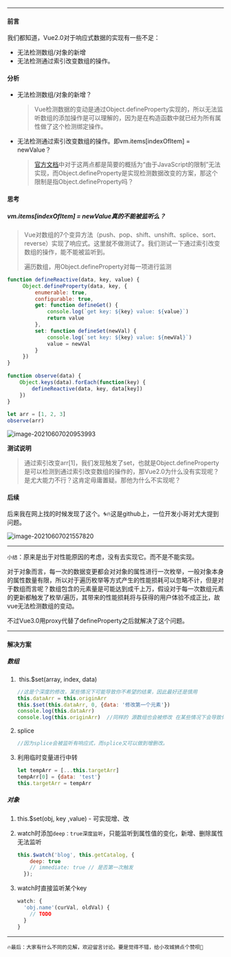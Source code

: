 

----------------



#### 前言

我们都知道，Vue2.0对于响应式数据的实现有一些不足：

- 无法检测数组/对象的新增
- 无法检测通过索引改变数组的操作。

#### 分析

- 无法检测数组/对象的新增？

  > Vue检测数据的变动是通过Object.defineProperty实现的，所以无法监听数组的添加操作是可以理解的，因为是在构造函数中就已经为所有属性做了这个检测绑定操作。

- 无法检测通过索引改变数组的操作。即vm.items[indexOfItem] = newValue？

  > [官方文档](https://cn.vuejs.org/v2/guide/list.html#注意事项)中对于这两点都是简要的概括为“由于JavaScript的限制”无法实现，而Object.defineProperty是实现检测数据改变的方案，那这个限制是指Object.defineProperty吗？

#### 思考

##### vm.items[indexOfItem] = newValue真的不能被监听么？

> Vue对数组的7个变异方法（push、pop、shift、unshift、splice、sort、reverse）实现了响应式。这里就不做测试了。我们测试一下通过索引改变数组的操作，能不能被监听到。
>
> 遍历数组，用Object.defineProperty对每一项进行监测

```js
function defineReactive(data, key, value) {
	 Object.defineProperty(data, key, {
		 enumerable: true,
		 configurable: true,
		 get: function defineGet() {
			 console.log(`get key: ${key} value: ${value}`)
			 return value
		 },
		 set: function defineSet(newVal) {
			 console.log(`set key: ${key} value: ${newVal}`)
			 value = newVal
		 }
	 })
}
 
function observe(data) {
	Object.keys(data).forEach(function(key) {
		defineReactive(data, key, data[key])
	})
}
 
let arr = [1, 2, 3]
observe(arr)
```

![image-20210607020953993](https://gitee.com/p_pj/picgo/raw/master/img/20210607020954.png)

**测试说明**

> 通过索引改变arr[1]，我们发现触发了set，也就是Object.defineProperty是可以检测到通过索引改变数组的操作的，那Vue2.0为什么没有实现呢？是尤大能力不行？这肯定毋庸置疑。那他为什么不实现呢？

#### 后续

后来我在网上找的时候发现了这个。🌀🔥这是github上，一位开发小哥对尤大提到问题。

![image-20210607021557820](https://gitee.com/p_pj/picgo/raw/master/img/20210607021557.png)

------------------------



`小结`：原来是出于对性能原因的考虑，没有去实现它。而不是不能实现。

对于对象而言，每一次的数据变更都会对对象的属性进行一次枚举，一般对象本身的属性数量有限，所以对于遍历枚举等方式产生的性能损耗可以忽略不计，但是对于数组而言呢？数组包含的元素量是可能达到成千上万，假设对于每一次数组元素的更新都触发了枚举/遍历，其带来的性能损耗将与获得的用户体验不成正比，故vue无法检测数组的变动。

不过Vue3.0用proxy代替了defineProperty之后就解决了这个问题。

-----------------------

#### 解决方案

##### 数组

1. ​	this.$set(array, index, data)

   ```js
   //这是个深度的修改，某些情况下可能导致你不希望的结果，因此最好还是慎用
   this.dataArr = this.originArr
   this.$set(this.dataArr, 0, {data: '修改第一个元素'})
   console.log(this.dataArr)        
   console.log(this.originArr)  //同样的 源数组也会被修改 在某些情况下会导致你不希望的结果 
   ```

2. splice

   ```js
   //因为splice会被监听有响应式，而splice又可以做到增删改。
   ```

3. 利用临时变量进行中转

   ```js
   let tempArr = [...this.targetArr]
   tempArr[0] = {data: 'test'}
   this.targetArr = tempArr
   ```

##### 对象

1. this.$set(obj, key ,value) - 可实现增、改

2. watch时添加`deep：true深度监听`，只能监听到属性值的变化，新增、删除属性无法监听

   ```js
   this.$watch('blog', this.getCatalog, {
       deep: true
       // immediate: true // 是否第一次触发
     });
   ```

3. watch时直接监听某个key

   ```js
   watch: {
     'obj.name'(curVal, oldVal) {
       // TODO
     }
   }
   ```

   

---------------

`🔥最后：大家有什么不同的见解，欢迎留言讨论。要是觉得不错，给小攻城狮点个赞呗👀`